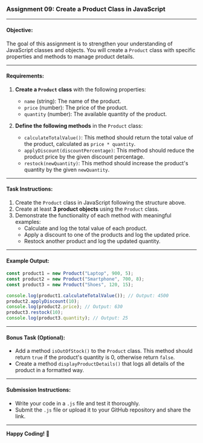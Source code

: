 ### Assignment 09: Create a Product Class in JavaScript

---

#### **Objective:**

The goal of this assignment is to strengthen your understanding of JavaScript classes and objects. You will create a `Product` class with specific properties and methods to manage product details.

---

#### **Requirements:**

1. **Create a `Product` class** with the following properties:

   - `name` (string): The name of the product.
   - `price` (number): The price of the product.
   - `quantity` (number): The available quantity of the product.

2. **Define the following methods** in the `Product` class:
   - `calculateTotalValue()`: This method should return the total value of the product, calculated as `price * quantity`.
   - `applyDiscount(discountPercentage)`: This method should reduce the product price by the given discount percentage.
   - `restock(newQuantity)`: This method should increase the product's quantity by the given `newQuantity`.

---

#### **Task Instructions:**

1. Create the `Product` class in JavaScript following the structure above.
2. Create at least **3 product objects** using the `Product` class.
3. Demonstrate the functionality of each method with meaningful examples:
   - Calculate and log the total value of each product.
   - Apply a discount to one of the products and log the updated price.
   - Restock another product and log the updated quantity.

---

#### **Example Output:**

```javascript
const product1 = new Product("Laptop", 900, 5);
const product2 = new Product("Smartphone", 700, 8);
const product3 = new Product("Shoes", 120, 15);

console.log(product1.calculateTotalValue()); // Output: 4500
product2.applyDiscount(10);
console.log(product2.price); // Output: 630
product3.restock(10);
console.log(product3.quantity); // Output: 25
```

---

#### **Bonus Task (Optional):**

- Add a method `isOutOfStock()` to the `Product` class. This method should return `true` if the product's quantity is 0, otherwise return `false`.
- Create a method `displayProductDetails()` that logs all details of the product in a formatted way.

---

#### **Submission Instructions:**

- Write your code in a `.js` file and test it thoroughly.
- Submit the `.js` file or upload it to your GitHub repository and share the link.

---

**Happy Coding! 🎉**
